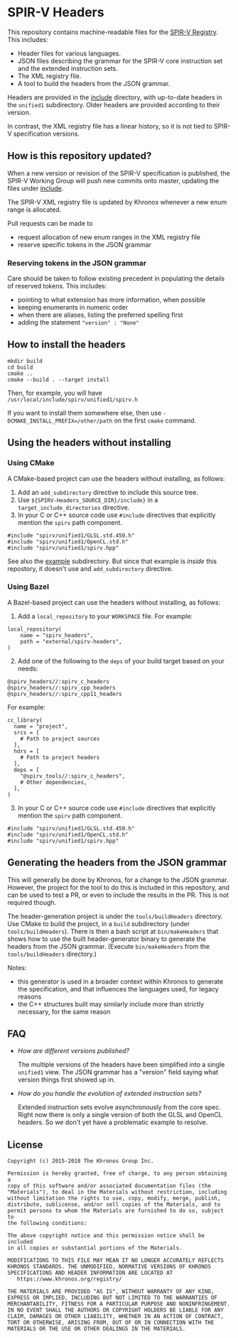 # SPIR-V Headers

This repository contains machine-readable files for the
[SPIR-V Registry](https://www.khronos.org/registry/spir-v/).
This includes:

* Header files for various languages.
* JSON files describing the grammar for the SPIR-V core instruction set
  and the extended instruction sets.
* The XML registry file.
* A tool to build the headers from the JSON grammar.

Headers are provided in the [include](include) directory, with up-to-date
headers in the `unified1` subdirectory. Older headers are provided according to
their version.

In contrast, the XML registry file has a linear history, so it is
not tied to SPIR-V specification versions.

## How is this repository updated?

When a new version or revision of the SPIR-V specification is published,
the SPIR-V Working Group will push new commits onto master, updating
the files under [include](include).

The SPIR-V XML registry file is updated by Khronos whenever a new enum range is allocated.

Pull requests can be made to
- request allocation of new enum ranges in the XML registry file
- reserve specific tokens in the JSON grammar

### Reserving tokens in the JSON grammar

Care should be taken to follow existing precedent in populating the details of reserved tokens. This includes:
- pointing to what extension has more information, when possible
- keeping enumerants in numeric order
- when there are aliases, listing the preferred spelling first
- adding the statement `"version" : "None"`

## How to install the headers

```
mkdir build
cd build
cmake ..
cmake --build . --target install
```

Then, for example, you will have `/usr/local/include/spirv/unified1/spirv.h`

If you want to install them somewhere else, then use
`-DCMAKE_INSTALL_PREFIX=/other/path` on the first `cmake` command.

## Using the headers without installing

### Using CMake
A CMake-based project can use the headers without installing, as follows:

1. Add an `add_subdirectory` directive to include this source tree.
2. Use `${SPIRV-Headers_SOURCE_DIR}/include}` in a `target_include_directories`
   directive.
3. In your C or C++ source code use `#include` directives that explicitly mention
   the `spirv` path component.
```
#include "spirv/unified1/GLSL.std.450.h"
#include "spirv/unified1/OpenCL.std.h"
#include "spirv/unified1/spirv.hpp"
```

See also the [example](example/) subdirectory.  But since that example is
*inside* this repostory, it doesn't use and `add_subdirectory` directive.

### Using Bazel
A Bazel-based project can use the headers without installing, as follows:

1. Add a `local_repository` to your `WORKSPACE` file. For example:
```
local_repository(
    name = "spirv_headers",
    path = "external/spirv-headers",
)
```

2. Add one of the following to the `deps` of your build target based on your
needs:
```
@spirv_headers//:spirv_c_headers
@spirv_headers//:spirv_cpp_headers
@spirv_headers//:spirv_cpp11_headers
```

For example:

```
cc_library(
  name = "project",
  srcs = [
    # Path to project sources
  ],
  hdrs = [
    # Path to project headers
  ],
  deps = [
    "@spirv_tools//:spirv_c_headers",
    # Other dependencies,
  ],
)
```

3. In your C or C++ source code use `#include` directives that explicitly mention
   the `spirv` path component.
```
#include "spirv/unified1/GLSL.std.450.h"
#include "spirv/unified1/OpenCL.std.h"
#include "spirv/unified1/spirv.hpp"
```

## Generating the headers from the JSON grammar

This will generally be done by Khronos, for a change to the JSON grammar.
However, the project for the tool to do this is included in this repository,
and can be used to test a PR, or even to include the results in the PR.
This is not required though.

The header-generation project is under the `tools/buildHeaders` directory.
Use CMake to build the project, in a `build` subdirectory (under `tools/buildHeaders`).
There is then a bash script at `bin/makeHeaders` that shows how to use the built
header-generator binary to generate the headers from the JSON grammar.
(Execute `bin/makeHeaders` from the `tools/buildHeaders` directory.)

Notes:
- this generator is used in a broader context within Khronos to generate the specification,
  and that influences the languages used, for legacy reasons
- the C++ structures built may similarly include more than strictly necessary, for the same reason

## FAQ

* *How are different versions published?*

  The multiple versions of the headers have been simplified into a
  single `unified1` view. The JSON grammar has a "version" field saying
  what version things first showed up in.

* *How do you handle the evolution of extended instruction sets?*

  Extended instruction sets evolve asynchronously from the core spec.
  Right now there is only a single version of both the GLSL and OpenCL
  headers.  So we don't yet have a problematic example to resolve.

## License
<a name="license"></a>
```
Copyright (c) 2015-2018 The Khronos Group Inc.

Permission is hereby granted, free of charge, to any person obtaining a
copy of this software and/or associated documentation files (the
"Materials"), to deal in the Materials without restriction, including
without limitation the rights to use, copy, modify, merge, publish,
distribute, sublicense, and/or sell copies of the Materials, and to
permit persons to whom the Materials are furnished to do so, subject to
the following conditions:

The above copyright notice and this permission notice shall be included
in all copies or substantial portions of the Materials.

MODIFICATIONS TO THIS FILE MAY MEAN IT NO LONGER ACCURATELY REFLECTS
KHRONOS STANDARDS. THE UNMODIFIED, NORMATIVE VERSIONS OF KHRONOS
SPECIFICATIONS AND HEADER INFORMATION ARE LOCATED AT
   https://www.khronos.org/registry/

THE MATERIALS ARE PROVIDED "AS IS", WITHOUT WARRANTY OF ANY KIND,
EXPRESS OR IMPLIED, INCLUDING BUT NOT LIMITED TO THE WARRANTIES OF
MERCHANTABILITY, FITNESS FOR A PARTICULAR PURPOSE AND NONINFRINGEMENT.
IN NO EVENT SHALL THE AUTHORS OR COPYRIGHT HOLDERS BE LIABLE FOR ANY
CLAIM, DAMAGES OR OTHER LIABILITY, WHETHER IN AN ACTION OF CONTRACT,
TORT OR OTHERWISE, ARISING FROM, OUT OF OR IN CONNECTION WITH THE
MATERIALS OR THE USE OR OTHER DEALINGS IN THE MATERIALS.
```
